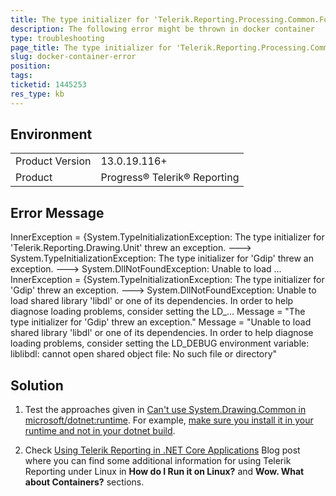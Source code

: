```yaml
---
title: The type initializer for 'Telerik.Reporting.Processing.Common.FontContainer' threw an exception.
description: The following error might be thrown in docker container
type: troubleshooting
page_title: The type initializer for 'Telerik.Reporting.Processing.Common.FontContainer' threw an exception.
slug: docker-container-error
position: 
tags: 
ticketid: 1445253
res_type: kb
---
```


## Environment
<table>
	<tbody>
		<tr>
			<td>Product Version</td>
			<td>13.0.19.116+</td>
		</tr>
		<tr>
			<td>Product</td>
			<td>Progress® Telerik® Reporting</td>
		</tr>
	</tbody>
</table>


## Error Message
InnerException = {System.TypeInitializationException: The type initializer for 'Telerik.Reporting.Drawing.Unit' threw an exception. ---> System.TypeInitializationException: The type initializer for 'Gdip' threw an exception. ---> System.DllNotFoundException: Unable to load ...
InnerException = {System.TypeInitializationException: The type initializer for 'Gdip' threw an exception. ---> System.DllNotFoundException: Unable to load shared library 'libdl' or one of its dependencies. In order to help diagnose loading problems, consider setting the LD_...
Message = "The type initializer for 'Gdip' threw an exception."
Message = "Unable to load shared library 'libdl' or one of its dependencies. In order to help diagnose loading problems, consider setting the LD_DEBUG environment variable: liblibdl: cannot open shared object file: No such file or directory"

## Solution
1. Test the approaches given in [Can't use System.Drawing.Common in microsoft/dotnet:runtime](https://github.com/dotnet/dotnet-docker/issues/618).
For example, [make sure you install it in your runtime and not in your dotnet build](https://github.com/dotnet/dotnet-docker/issues/618#issuecomment-467816141).

2. Check [Using Telerik Reporting in .NET Core Applications](https://www.telerik.com/blogs/using-telerik-reporting-in-net-core-applications) Blog post where 
you can find some additional information for using Telerik Reporting under Linux in 
**How do I Run it on Linux?** and **Wow. What about Containers?**  sections.
